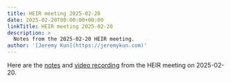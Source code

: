 ```yaml
---
title: HEIR meeting 2025-02-20
date: 2025-02-20T00:00:00+00:00
linkTitle: HEIR meeting 2025-02-20
description: >
  Notes from the 2025-02-20 HEIR meeting.
author: '[Jeremy Kun](https://jeremykun.com)'
---
```


Here are the
[notes](https://docs.google.com/document/d/1Aza4s6Z0NCON9rQR70DOUkKSwBV6bHAmuYV8sIb8n7o/edit?usp=sharing)
and [video recording](https://youtu.be/Y82A6BLAVtc) from the HEIR meeting on
2025-02-20.

<!-- mdformat global-off -->
